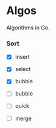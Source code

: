# Algos

Algorithms in Go.

### Sort

-[x] insert
-[x] select
-[x] bubble
-[ ] bubble
-[ ] quick
-[ ] merge

